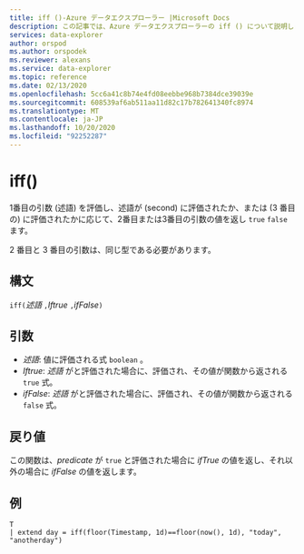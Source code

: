 ```yaml
---
title: iff ()-Azure データエクスプローラー |Microsoft Docs
description: この記事では、Azure データエクスプローラーの iff () について説明します。
services: data-explorer
author: orspod
ms.author: orspodek
ms.reviewer: alexans
ms.service: data-explorer
ms.topic: reference
ms.date: 02/13/2020
ms.openlocfilehash: 5cc6a41c8b74e4fd08eebbe968b7384dce39039e
ms.sourcegitcommit: 608539af6ab511aa11d82c17b782641340fc8974
ms.translationtype: MT
ms.contentlocale: ja-JP
ms.lasthandoff: 10/20/2020
ms.locfileid: "92252287"
---
```

# <a name="iff"></a>iff()

1番目の引数 (述語) を評価し、述語が (second) に評価されたか、または (3 番目の) に評価されたかに応じて、2番目または3番目の引数の値を返し `true` `false` ます。

2 番目と 3 番目の引数は、同じ型である必要があります。

## <a name="syntax"></a>構文

`iff(`*述語* `,`*Iftrue* `,`*ifFalse*`)`

## <a name="arguments"></a>引数

* *述語*: 値に評価される式 `boolean` 。
* *Iftrue*: *述語* がと評価された場合に、評価され、その値が関数から返される `true` 式。
* *ifFalse*: *述語* がと評価された場合に、評価され、その値が関数から返される `false` 式。

## <a name="returns"></a>戻り値

この関数は、*predicate* が `true` と評価された場合に *ifTrue* の値を返し、それ以外の場合に *ifFalse* の値を返します。

## <a name="example"></a>例

```kusto
T 
| extend day = iff(floor(Timestamp, 1d)==floor(now(), 1d), "today", "anotherday")
```